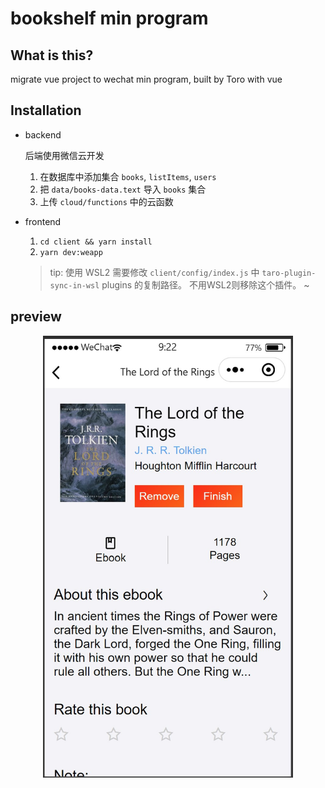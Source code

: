 # bookshelf min program

## What is this?
 migrate vue project to wechat min program, built by Toro with vue

## Installation
 * backend
    
   后端使用微信云开发

   1. 在数据库中添加集合 `books`, `listItems`, `users`
   2. 把 `data/books-data.text` 导入 `books` 集合
   3. 上传 `cloud/functions` 中的云函数
 * frontend
   1. `cd client && yarn install`
   2. `yarn dev:weapp`
   > tip: 使用 WSL2 需要修改 `client/config/index.js` 中 `taro-plugin-sync-in-wsl` plugins 的复制路径。 不用WSL2则移除这个插件。 ~

## preview
<p align="center">
  <img src="https://github.com/lilaw/bookshelf-min-program/blob/main/data/preview.jpg?raw=true" alt="book details" style="width:400px;text-ali"/>
</p>